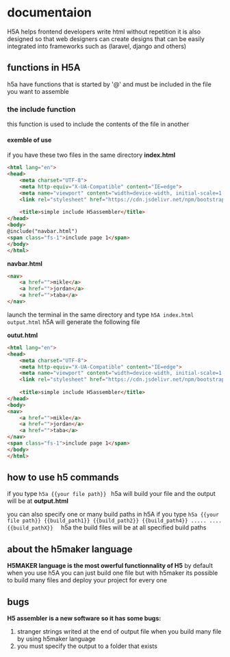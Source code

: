 # documentaion 

H5A helps frontend developers write html without repetition
it is also designed so that web designers can create designs that can be easily integrated into frameworks such as (laravel, django and others)

## functions in H5A

h5a have functions  that is started by '@' and  must be included in the file you want to assemble 
### the include function 

this function  is used to include the contents of the file in another 

#### exemble of use 
if you have these two files in the same directory
**index.html**
```html
<html lang="en">
<head>
    <meta charset="UTF-8">
    <meta http-equiv="X-UA-Compatible" content="IE=edge">
    <meta name="viewport" content="width=device-width, initial-scale=1.0">
    <link rel="stylesheet" href="https://cdn.jsdelivr.net/npm/bootstrap@5.2.0-beta1/dist/css/bootstrap.min.css">
    
    <title>simple include H5assembler</title>
</head>
<body>
@include("navbar.html")
<span class="fs-1">include page 1</span>
</body>
</html>
```

**navbar.html**

```html
<nav>
    <a href="">mikle</a>
    <a href="">jordan</a>
    <a href="">taba</a>
</nav>
```
launch the terminal in the  same directory and  type ``h5A index.html  output.html``
h5A will generate the following file

**outut.html**
```html
<html lang="en">
<head>
    <meta charset="UTF-8">
    <meta http-equiv="X-UA-Compatible" content="IE=edge">
    <meta name="viewport" content="width=device-width, initial-scale=1.0">
    <link rel="stylesheet" href="https://cdn.jsdelivr.net/npm/bootstrap@5.2.0-beta1/dist/css/bootstrap.min.css">
    
    <title>simple include H5assembler</title>
</head>
<body>
<nav>
    <a href="">mikle</a>
    <a href="">jordan</a>
    <a href="">taba</a>
</nav>
<span class="fs-1">include page 1</span>
</body>
</html>
```

## how to use h5 commands


if you type ``h5a {{your file path}} ``
h5a will build your file and the output will be at **output.html**

you can also specify one or  many build paths in h5A
if you type  ``h5a {{your file path}} {{build_path1}} {{build_path2}} {{build_path4}} ..... .... {{build_pathX}}  ``
h5a the build files will be at all specified build paths


## about the h5maker language 

**H5MAKER language is the most owerful functionnality of H5**
by default when you use h5A you can just build one file but with h5maker its possible to build many files  and deploy your  project for every one



## bugs 

**H5 assembler is a new software so it has  some bugs:**

1. stranger strings writed at the end of output file when you build many file by using h5maker language
2. you must specify the output to a folder that exists



